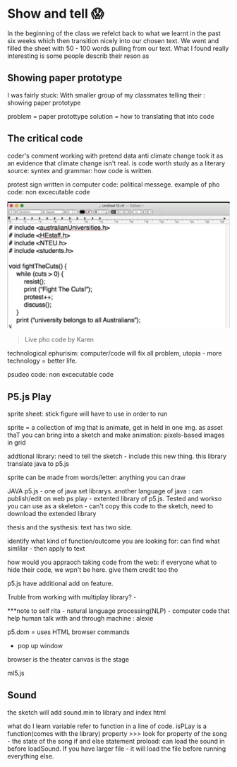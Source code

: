 # Show and tell :scream:

In the beginning of the class we refelct back to what we learnt in the past six weeks which then transition nicely into our chosen text. We went and filled the  sheet with 50 - 100 words pulling from our text. What I found really interesting is some people describ their reson as 

## Showing paper prototype 
I was fairly stuck: With smaller group of my classmates telling their : showing paper prototype 

problem = paper protottype
solution = how to translating that into code

## The critical code
coder's comment
working with pretend data
anti climate change took it as an evidence that climate change isn't real. is code worth study as a literary source: syntex and grammar: how code is written.

protest sign written in computer code: political messege. 
example of pho code: non excecutable code

![](FightTheCut.JPG)
> Live pho code by Karen

technological ephurisim: computer/code will fix all problem, utopia - more technology = better life. 

psudeo code: non excecutable code

## P5.js Play

sprite sheet: stick figure will have to use in order to run

sprite = a collection of img that is animate, get in held in one img. as asset thaT you can bring into a sketch and make animation: pixels-based images in grid

addtional library: need to tell the sketch - include this new thing. this library translate java to p5.js

sprite can be made from words/letter: anything you can draw

JAVA 
p5.js - one of java set librarys. another language of java : can publish/edit on web
ps play - extented library of p5.js. Tested and workso you can use as a skeleton - can't copy this code to the sketch, need to download the extended library

thesis and the systhesis: text has two side.

identify what kind of function/outcome you are looking for: can find what simlilar - then apply to text

how would you appraoch taking code from the web: if everyone what to hide their code, we wpn't be here. give them credit too tho

p5.js have additional add on feature. 

Truble from working with multiplay library? - 

***note to self
rita - natural language processing(NLP) - computer code that help human talk with and through machine : alexie

p5.dom = uses HTML browser commands
- pop up window

browser is the theater
canvas is the stage

ml5.js

## Sound

the sketch will add sound.min to library and index html

what do I learn
variable 
refer to function in a line of code. isPLay is a function(comes with the library)
property >>> look for property of the song - the state of the song
if and else statement
proload: can load the sound in before loadSound. If you have larger file - it will load the file before running everything else. 



